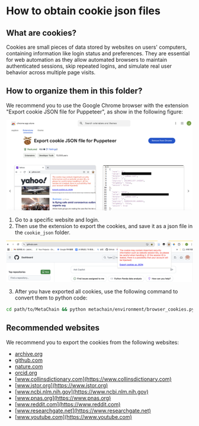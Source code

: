 # How to obtain cookie json files

## What are cookies?
Cookies are small pieces of data stored by websites on users' computers, containing information like login status and preferences. They are essential for web automation as they allow automated browsers to maintain authenticated sessions, skip repeated logins, and simulate real user behavior across multiple page visits.

## How to organize them in this folder?
We recommend you to use the Google Chrome browser with the extension "Export cookie JSON file for Puppeteer", as show in the following figure: 

![extension](../../../assets/cookies/extension.png)

1. Go to a specific website and login.
2. Then use the extension to export the cookies, and save it as a json file in the `cookie_json` folder.

![export](../../../assets/cookies/export.png)

3. After you have exported all cookies, use the following command to convert them to python code:

```bash
cd path/to/MetaChain && python metachain/environment/browser_cookies.py
```

## Recommended websites

We recommend you to export the cookies from the following websites:

- [archive.org](https://archive.org)
- [github.com](https://github.com)
- [nature.com](https://nature.com)
- [orcid.org](https://orcid.org)
- [www.collinsdictionary.com](https://www.collinsdictionary.com)
- [www.jstor.org](https://www.jstor.org)
- [www.ncbi.nlm.nih.gov](https://www.ncbi.nlm.nih.gov)
- [www.pnas.org](https://www.pnas.org)
- [www.reddit.com](https://www.reddit.com)
- [www.researchgate.net](https://www.researchgate.net)
- [www.youtube.com](https://www.youtube.com)
